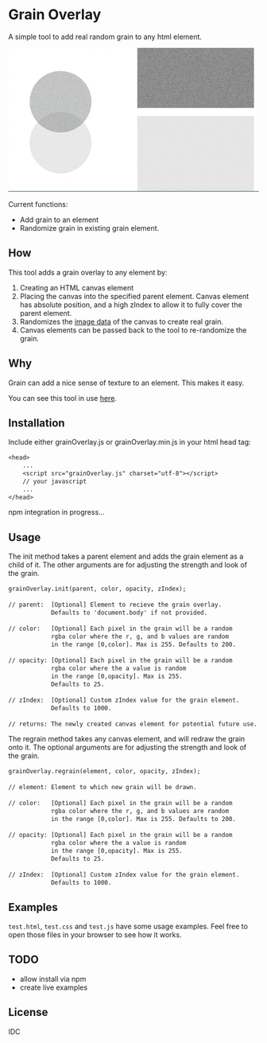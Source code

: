 # Grain Overlay

A simple tool to add real random grain to any html element.

<img title="Size Limit logo" src="./preview.gif">

Current functions:
- Add grain to an element
- Randomize grain in existing grain element.

## How

This tool adds a grain overlay to any element by:
1. Creating an HTML canvas element
2. Placing the canvas into the specified parent element. Canvas element has absolute position, and a high zIndex to allow it to fully cover the parent element.
3. Randomizes the [image data](https://developer.mozilla.org/en-US/docs/Web/API/ImageData) of the canvas to create real grain.
4. Canvas elements can be passed back to the tool to re-randomize the grain.

## Why

Grain can add a nice sense of texture to an element. This makes it easy.

You can see this tool in use [here](https://samkil.us/playground).

## Installation

Include either grainOverlay.js or grainOverlay.min.js in your html head tag:

    <head>
        ...
        <script src="grainOverlay.js" charset="utf-8"></script>
        // your javascript
        ...
    </head>

npm integration in progress...

## Usage

The init method takes a parent element and adds the grain element as a child of it. The other arguments are for adjusting the strength and look of the grain.

    grainOverlay.init(parent, color, opacity, zIndex);

    // parent:  [Optional] Element to recieve the grain overlay.
                Defaults to 'document.body' if not provided.

    // color:   [Optional] Each pixel in the grain will be a random
                rgba color where the r, g, and b values are random
                in the range [0,color]. Max is 255. Defaults to 200.

    // opacity: [Optional] Each pixel in the grain will be a random
                rgba color where the a value is random
                in the range [0,opacity]. Max is 255.
                Defaults to 25.

    // zIndex:  [Optional] Custom zIndex value for the grain element.
                Defaults to 1000.

    // returns: The newly created canvas element for potential future use.

The regrain method takes any canvas element, and will redraw the grain onto it. The optional arguments are for adjusting the strength and look of the grain.

    grainOverlay.regrain(element, color, opacity, zIndex);

    // element: Element to which new grain will be drawn.

    // color:   [Optional] Each pixel in the grain will be a random
                rgba color where the r, g, and b values are random
                in the range [0,color]. Max is 255. Defaults to 200.

    // opacity: [Optional] Each pixel in the grain will be a random
                rgba color where the a value is random
                in the range [0,opacity]. Max is 255.
                Defaults to 25.

    // zIndex:  [Optional] Custom zIndex value for the grain element.
                Defaults to 1000.

## Examples

`test.html`, `test.css` and `test.js` have some usage examples. Feel free to open those files in your browser to see how it works.

## TODO

 - allow install via npm
 - create live examples

## License

IDC
